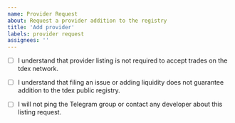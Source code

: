 ```yaml
---
name: Provider Request
about: Request a provider addition to the registry
title: 'Add provider'
labels: provider request
assignees: ''
---
```


- [ ] I understand that provider listing is not required to accept trades on the tdex network.
- [ ] I understand that filing an issue or adding liquidity does not guarantee addition to the tdex public registry.
- [ ] I will not ping the Telegram group or contact any developer about this listing request.

